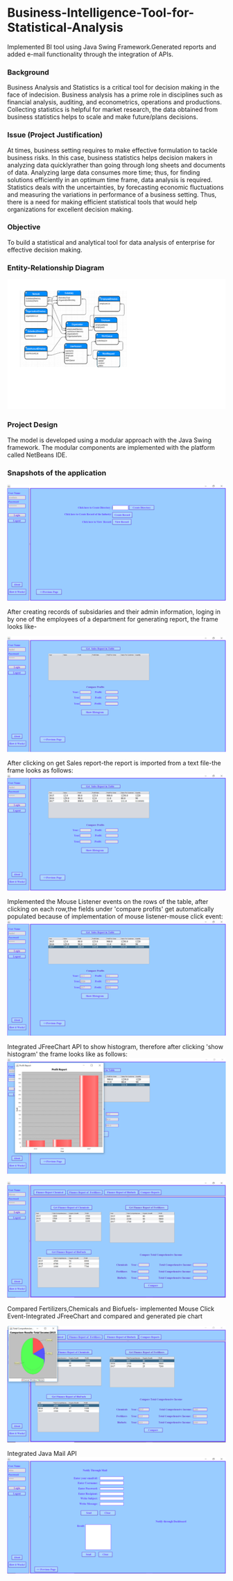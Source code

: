 # Business-Intelligence-Tool-for-Statistical-Analysis
Implemented BI tool using Java Swing Framework.Generated reports and added e-mail functionality through the integration of APIs.

### Background
Business Analysis and Statistics is a critical tool for decision making in the face of indecision.
Business analysis has a prime role in disciplines such as financial analysis, auditing, and
econometrics, operations and productions. Collecting statistics is helpful for market research,
the data obtained from business statistics helps to scale and make future/plans decisions.

### Issue (Project Justification)
At times, business setting requires to make effective formulation to tackle business risks. 
In this case, business statistics helps decision makers in analyzing data quicklyrather than going
through long sheets and documents of data. Analyzing large data consumes more time; thus,
for finding solutions efficiently in an optimum time frame, data analysis is required. Statistics
deals with the uncertainties, by forecasting economic fluctuations and measuring the variations
in performance of a business setting. Thus, there is a need for making efficient statistical tools
that would help organizations for excellent decision making.

### Objective
To build a statistical and analytical tool for data analysis of enterprise for effective decision making.

### Entity-Relationship Diagram
![alt text](https://github.com/snehalmundhe10/Business-Intelligence-Tool-for-Statistical-Analysis/blob/master/images/erd.png "erd")

### Project Design
The model is developed using a modular approach with the Java Swing framework. The
modular components are implemented with the platform called NetBeans IDE.

### Snapshots of the application

![alt text](https://github.com/snehalmundhe10/Business-Intelligence-Tool-for-Statistical-Analysis/blob/master/images/img1.PNG "home")

After creating records of subsidaries and their admin information, loging  in by one of the employees of a department for generating report, the frame looks like-

![alt text](https://github.com/snehalmundhe10/Business-Intelligence-Tool-for-Statistical-Analysis/blob/master/images/img2.PNG "report")


After clicking on get Sales report-the report is imported from a text file-the frame looks as follows:
![alt text](https://github.com/snehalmundhe10/Business-Intelligence-Tool-for-Statistical-Analysis/blob/master/images/img3.PNG "report2")


Implemented the Mouse Listener events on the rows of the table, after clicking on each row,the fields under 'compare profits' get automatically populated because of implementation of mouse listener-mouse click event:
![alt text](https://github.com/snehalmundhe10/Business-Intelligence-Tool-for-Statistical-Analysis/blob/master/images/img4.PNG "report3")


Integrated JFreeChart API to show histogram, therefore after clicking 'show histogram' the frame looks like as follows:
![alt text](https://github.com/snehalmundhe10/Business-Intelligence-Tool-for-Statistical-Analysis/blob/master/images/img5.PNG "report4")

![alt text](https://github.com/snehalmundhe10/Business-Intelligence-Tool-for-Statistical-Analysis/blob/master/images/img6.PNG "report5")

Compared Fertilizers,Chemicals and Biofuels- implemented Mouse Click Event-Integrated JFreeChart and compared and generated pie chart 

![alt text](https://github.com/snehalmundhe10/Business-Intelligence-Tool-for-Statistical-Analysis/blob/master/images/img7.PNG "report6")

Integrated Java Mail API
![alt text](https://github.com/snehalmundhe10/Business-Intelligence-Tool-for-Statistical-Analysis/blob/master/images/img8.PNG "report7")
